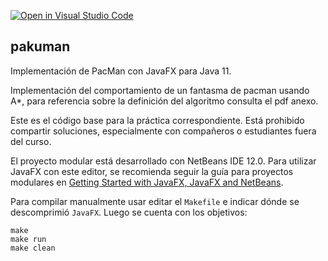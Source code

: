 [![Open in Visual Studio Code](https://classroom.github.com/assets/open-in-vscode-718a45dd9cf7e7f842a935f5ebbe5719a5e09af4491e668f4dbf3b35d5cca122.svg)](https://classroom.github.com/online_ide?assignment_repo_id=12154651&assignment_repo_type=AssignmentRepo)
## pakuman

Implementación de PacMan con JavaFX para Java 11.

Implementación del comportamiento de un fantasma de pacman usando A*, para referencia sobre la definición del algoritmo consulta el pdf
anexo.

Este es el código base para la práctica correspondiente. Está prohibido compartir soluciones, especialmente con compañeros o estudiantes fuera del curso.

El proyecto modular está desarrollado con NetBeans IDE 12.0. Para utilizar JavaFX con este editor, se recomienda seguir la guía para proyectos modulares en [Getting Started with JavaFX, JavaFX and NetBeans](https://openjfx.io/openjfx-docs/).

Para compilar manualmente usar editar el ```Makefile``` e indicar dónde se descomprimió ```JavaFX```. Luego se cuenta con los objetivos:

```
make
make run
make clean
```


